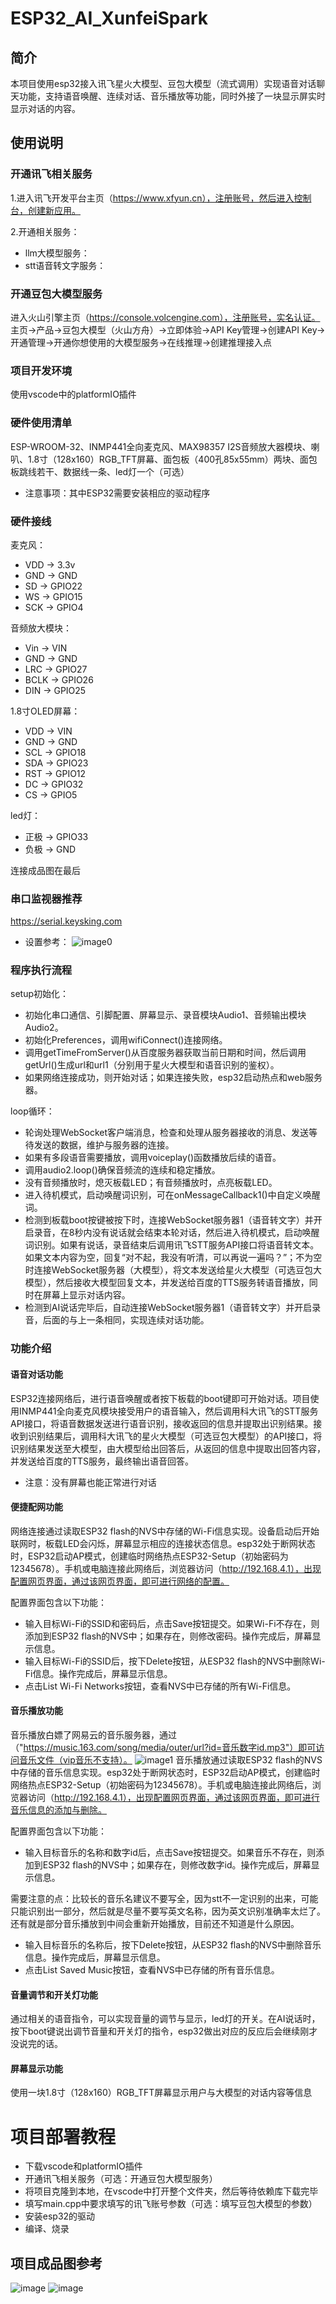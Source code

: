 # ESP32_AI_XunfeiSpark
## 简介
本项目使用esp32接入讯飞星火大模型、豆包大模型（流式调用）实现语音对话聊天功能，支持语音唤醒、连续对话、音乐播放等功能，同时外接了一块显示屏实时显示对话的内容。
## 使用说明
### 开通讯飞相关服务
1.进入讯飞开发平台主页（https://www.xfyun.cn），注册账号，然后进入控制台，创建新应用。

2.开通相关服务：
- llm大模型服务：
- stt语音转文字服务：
### 开通豆包大模型服务
进入火山引擎主页（https://console.volcengine.com），注册账号，实名认证。
主页->产品->豆包大模型（火山方舟）->立即体验->API Key管理->创建API Key->开通管理->开通你想使用的大模型服务->在线推理->创建推理接入点
### 项目开发环境
使用vscode中的platformIO插件
### 硬件使用清单
ESP-WROOM-32、INMP441全向麦克风、MAX98357 I2S音频放大器模块、喇叭、1.8寸（128x160）RGB_TFT屏幕、面包板（400孔85x55mm）两块、面包板跳线若干、数据线一条、led灯一个（可选）
- 注意事项：其中ESP32需要安装相应的驱动程序
### 硬件接线
麦克风：
- VDD -> 3.3v
- GND -> GND
- SD -> GPIO22
- WS -> GPIO15
- SCK -> GPIO4

音频放大模块：
- Vin -> VIN
- GND -> GND
- LRC -> GPIO27
- BCLK -> GPIO26
- DIN -> GPIO25

1.8寸OLED屏幕：
- VDD -> VIN
- GND -> GND
- SCL -> GPIO18
- SDA -> GPIO23
- RST -> GPIO12
- DC -> GPIO32
- CS -> GPIO5

led灯：
- 正极 -> GPIO33
- 负极 -> GND

连接成品图在最后
### 串口监视器推荐
https://serial.keysking.com
- 设置参考：
![image0](./images/set.png)
### 程序执行流程
setup初始化：
- 初始化串口通信、引脚配置、屏幕显示、录音模块Audio1、音频输出模块Audio2。
- 初始化Preferences，调用wifiConnect()连接网络。
- 调用getTimeFromServer()从百度服务器获取当前日期和时间，然后调用getUrl()生成url和url1（分别用于星火大模型和语音识别的鉴权）。
- 如果网络连接成功，则开始对话；如果连接失败，esp32启动热点和web服务器。

loop循环：
- 轮询处理WebSocket客户端消息，检查和处理从服务器接收的消息、发送等待发送的数据，维护与服务器的连接。
- 如果有多段语音需要播放，调用voiceplay()函数播放后续的语音。
- 调用audio2.loop()确保音频流的连续和稳定播放。
- 没有音频播放时，熄灭板载LED；有音频播放时，点亮板载LED。
- 进入待机模式，启动唤醒词识别，可在onMessageCallback1()中自定义唤醒词。
- 检测到板载boot按键被按下时，连接WebSocket服务器1（语音转文字）并开启录音，在8秒内没有说话就会结束本轮对话，然后进入待机模式，启动唤醒词识别。如果有说话，录音结束后调用讯飞STT服务API接口将语音转文本。如果文本内容为空，回复“对不起，我没有听清，可以再说一遍吗？”；不为空时连接WebSocket服务器（大模型），将文本发送给星火大模型（可选豆包大模型），然后接收大模型回复文本，并发送给百度的TTS服务转语音播放，同时在屏幕上显示对话内容。
- 检测到AI说话完毕后，自动连接WebSocket服务器1（语音转文字）并开启录音，后面的与上一条相同，实现连续对话功能。
### 功能介绍
#### 语音对话功能
ESP32连接网络后，进行语音唤醒或者按下板载的boot键即可开始对话。项目使用INMP441全向麦克风模块接受用户的语音输入，然后调用科大讯飞的STT服务API接口，将语音数据发送进行语音识别，接收返回的信息并提取出识别结果。接收到识别结果后，调用科大讯飞的星火大模型（可选豆包大模型）的API接口，将识别结果发送至大模型，由大模型给出回答后，从返回的信息中提取出回答内容，并发送给百度的TTS服务，最终输出语音回答。

- 注意：没有屏幕也能正常进行对话
#### 便捷配网功能
网络连接通过读取ESP32 flash的NVS中存储的Wi-Fi信息实现。设备启动后开始联网时，板载LED会闪烁，屏幕显示相应的连接状态信息。esp32处于断网状态时，ESP32启动AP模式，创建临时网络热点ESP32-Setup（初始密码为12345678）。手机或电脑连接此网络后，浏览器访问（http://192.168.4.1），出现配置网页界面，通过该网页界面，即可进行网络的配置。

配置界面包含以下功能：
- 输入目标Wi-Fi的SSID和密码后，点击Save按钮提交。如果Wi-Fi不存在，则添加到ESP32 flash的NVS中；如果存在，则修改密码。操作完成后，屏幕显示信息。
- 输入目标Wi-Fi的SSID后，按下Delete按钮，从ESP32 flash的NVS中删除Wi-Fi信息。操作完成后，屏幕显示信息。
- 点击List Wi-Fi Networks按钮，查看NVS中已存储的所有Wi-Fi信息。
#### 音乐播放功能
音乐播放白嫖了网易云的音乐服务器，通过（"https://music.163.com/song/media/outer/url?id=音乐数字id.mp3"）即可访问音乐文件（vip音乐不支持）。
![image1](./images/music.png)
音乐播放通过读取ESP32 flash的NVS中存储的音乐信息实现。esp32处于断网状态时，ESP32启动AP模式，创建临时网络热点ESP32-Setup（初始密码为12345678）。手机或电脑连接此网络后，浏览器访问（http://192.168.4.1），出现配置网页界面，通过该网页界面，即可进行音乐信息的添加与删除。

配置界面包含以下功能：
- 输入目标音乐的名称和数字id后，点击Save按钮提交。如果音乐不存在，则添加到ESP32 flash的NVS中；如果存在，则修改数字id。操作完成后，屏幕显示信息。

需要注意的点：比较长的音乐名建议不要写全，因为stt不一定识别的出来，可能只能识别出一部分，然后就是尽量不要写英文名称，因为英文识别准确率太烂了。还有就是部分音乐播放到中间会重新开始播放，目前还不知道是什么原因。
- 输入目标音乐的名称后，按下Delete按钮，从ESP32 flash的NVS中删除音乐信息。操作完成后，屏幕显示信息。
- 点击List Saved Music按钮，查看NVS中已存储的所有音乐信息。
#### 音量调节和开关灯功能
通过相关的语音指令，可以实现音量的调节与显示，led灯的开关。在AI说话时，按下boot键说出调节音量和开关灯的指令，esp32做出对应的反应后会继续刚才没说完的话。
#### 屏幕显示功能
使用一块1.8寸（128x160）RGB_TFT屏幕显示用户与大模型的对话内容等信息
# 项目部署教程
- 下载vscode和platformIO插件
- 开通讯飞相关服务（可选：开通豆包大模型服务）
- 将项目克隆到本地，在vscode中打开整个文件夹，然后等待依赖库下载完毕
- 填写main.cpp中要求填写的讯飞账号参数（可选：填写豆包大模型的参数）
- 安装esp32的驱动
- 编译、烧录
## 项目成品图参考
![image](./images/resultsv2.0.jpg)
![image](./images/resultsv2.0_1.jpg)